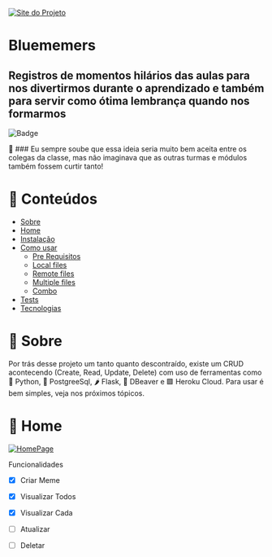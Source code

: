 [![Site do Projeto](https://i.imgur.com/5U1yeQ0.png)](https://bluememers.herokuapp.com/)
# Bluememers
## Registros de momentos hilários das aulas para nos divertirmos durante o aprendizado e também para servir como ótima lembrança quando nos formarmos 

![Badge](https://img.shields.io/date/1630014400)

:partying_face: ### Eu sempre soube que essa ideia seria muito bem aceita entre os colegas da classe, mas não imaginava que as outras turmas e módulos também fossem curtir tanto!

:memo: Conteúdos
=================
<!--ts-->
   * [Sobre](#Sobre)
   * [Home](#Home)
   * [Instalação](#instalacao)
   * [Como usar](#como-usar)
      * [Pre Requisitos](#pre-requisitos)
      * [Local files](#local-files)
      * [Remote files](#remote-files)
      * [Multiple files](#multiple-files)
      * [Combo](#combo)
   * [Tests](#testes)
   * [Tecnologias](#tecnologias)
<!--te-->

# 🎉 Sobre <a name="Sobre"></a>
Por trás desse projeto um tanto quanto descontraído, existe um CRUD acontecendo (Create, Read, Update, Delete) com uso de ferramentas como 🐍 Python, 🐘 PostgreeSql, 🌶️ Flask, 🐻 DBeaver e 🟪 Heroku Cloud. Para usar é bem simples, veja nos próximos tópicos.  

# 🤩 Home <a name="Home"></a>
[![HomePage](https://i.imgur.com/T5uZ1qM.png)](https://github.com/GHEPT/ProjCRUD_Mod2#readme)



Funcionalidades

- [x] Criar Meme
- [x] Visualizar Todos
- [x] Visualizar Cada
- [ ] Atualizar
- [ ] Deletar



